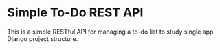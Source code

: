# Simple To-Do REST API

This is a simple RESTful API for managing a to-do list to study single app Django project structure.
